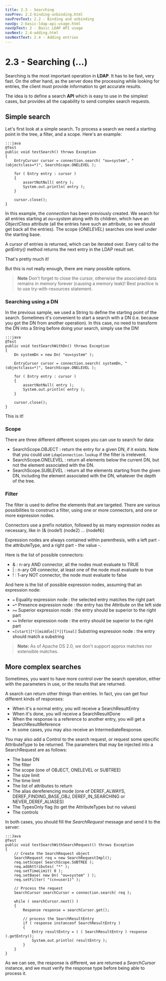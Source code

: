 ```yaml
---
title: 2.3 - Searching
navPrev: 2.2-binding-unbinding.html
navPrevText: 2.2 - Binding and unbinding
navUp: 2-basic-ldap-api-usage.html
navUpText: 2 - Basic LDAP API usage
navNext: 2.4-adding.html
navNextText: 2.4 - Adding entries
---
```


# 2.3 - Searching (...)

Searching is the most important operation in **LDAP**. It has to be fast, very fast. On the other hand, as the server does the processing while looking for entries, the client must provide information to get accurate results.

The idea is to define a search **API** which is easy to use in the simplest cases, but provides all the capability to send complex search requests.

## Simple search

Let's first look at a simple search. To process a search we need a starting point in the tree, a filter, and a scope. Here's an example:

    :::java
    @Test
    public void testSearch() throws Exception
    {
        EntryCursor cursor = connection.search( "ou=system", "(objectclass=*)", SearchScope.ONELEVEL );

        for ( Entry entry : cursor )
        {
            assertNotNull( entry );
            System.out.println( entry );
        }

        cursor.close();
    }


In this example, the _connection_ has been previously created. We search for all entries starting at *ou=system* along with its children, which have an _ObjectClass_ attribute (all the entries have such an attribute, so we should get back all the entries). The scope (_ONELEVEL_) searches one level under the starting base.

A cursor of entries is returned, which can be iterated over. Every call to the _getEntry()_ method returns the next entry in the LDAP result set.

That's pretty much it!

But this is not really enough, there are many possible options.

>**Note** Don't forget to close the cursor, otherwise the associated data remains in memory forever (causing a memory leak)! Best practice is to use try-with-resources statement.

### Searching using a DN

In the previous sample, we used a String to define the starting point of the search. Sometimes it's convenient to start a search with a DN (i.e. because you got the DN from another operation). In this case, no need to transform the DN into a String before doing your search, simply use the DN!

    :::java
    @Test
    public void testSearchWithDn() throws Exception
    {
        Dn systemDn = new Dn( "ou=system" );

        EntryCursor cursor = connection.search( systemDn, "(objectclass=*)", SearchScope.ONELEVEL );

        for ( Entry entry : cursor )
        {
            assertNotNull( entry );
            System.out.println( entry );
        }

        cursor.close();
    }

This is it!

### Scope 

There are three different different scopes you can use to search for data:

* SearchScope.OBJECT : return the entry for a given DN, if it exists. Note that you could use `LdapConnection.lookup` if the filter is irrelevent.
* SearchScope.ONELEVEL : return all elements below the current DN, but not the element associated with the DN.
* SearchScope.SUBLEVEL : return all the elements starting from the given DN, including the element associated with the DN, whatever the depth of the tree.

### Filter

The filter is used to define the elements that are targeted. There are various possibilities to construct a filter, using one or more connectors, and one or more expression nodes.

Connectors use a prefix notation, followed by as many expression nodes as necessary, like in (& (node1) (node2) ... (nodeN))

Expression nodes are always contained within parenthesis, with a left part - the attributeType, and a right part - the value -.

Here is the list of possible connectors:

* & : n-ary AND connector, all the nodes must evaluate to TRUE
* | : n-ary OR connector, at least one of the node must evaluate to true
* ! : 1-ary NOT connector, the node must evaluate to false

And here is the list of possible expression nodes, assuming that an expression node:

* `=` Equality expression node : the selected entry matches the right part
* `=*` Presence expression node : the entry has the Attribute on the left side
* `>=` Superior expression node : the entry should be superior to the right part
* `<=` Inferior expression node : the entry should be superior to the right part
* `=[start][*][middle][*][final]` Substring expression node : the entry should match a substring

>**Note:**  As of Apache DS 2.0, we don't support approx matches nor extensible matches.

## More complex searches

Sometimes, you want to have more control over the search operation, either with the parameters in use, or the results that are returned.

A search can return other things than entries. In fact, you can get four different kinds of responses:

* When it's a normal entry, you will receive a SearchResultEntry
* When it's done, you will receive a SearchResultDone
* When the response is a reference to another entry, you will get a SearchResultReference
* In some cases, you may also receive an IntermediateResponse.

You may also add a Control to the search request, or request some specific AttributeType to be returned. The parameters that may be injected into a SearchRequest are as follows:

* The base DN 
* The filter
* The scope (one of OBJECT, ONELEVEL or SUBTREE)
* The size limit
* The time limit
* The list of attributes to return
* The alias dereferencing mode (one of DEREF_ALWAYS, DEREF_FINDING_BASE_OBJ, DEREF_IN_SEARCHING or NEVER_DEREF_ALIASES)
* The TypesOnly flag (to get the AttributeTypes but no values)
* The controls

In both cases, you should fill the _SearchRequest_ message and send it to the server:

    :::Java
    @Test
    public void testSearchWithSearchRequest() throws Exception
    {
        // Create the SearchRequest object
        SearchRequest req = new SearchRequestImpl();
        req.setScope( SearchScope.SUBTREE );
        req.addAttributes( "*" );
        req.setTimeLimit( 0 );
        req.setBase( new Dn( "ou=system" ) );
        req.setFilter( "(cn=user1)" );

        // Process the request
        SearchCursor searchCursor = connection.search( req );

        while ( searchCursor.next() )
        {
            Response response = searchCursor.get();

            // process the SearchResultEntry
            if ( response instanceof SearchResultEntry )
            {
                Entry resultEntry = ( ( SearchResultEntry ) response ).getEntry();
                System.out.println( resultEntry );
            }
        }
    }

As we can see, the response is different, we are returned a _SearchCursor_ instance, and we must verify the response type before being able to process it.

